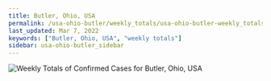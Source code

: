 ```yaml
---
title: Butler, Ohio, USA
permalink: /usa-ohio-butler/weekly_totals/usa-ohio-butler-weekly_totals.html
last_updated: Mar 7, 2022
keywords: ["Butler, Ohio, USA", "weekly totals"]
sidebar: usa-ohio-butler_sidebar
---
```


![Weekly Totals of Confirmed Cases for Butler, Ohio, USA](/covid_tracker/images/graphs/usa-ohio-butler-weekly_totals_graph.png)
